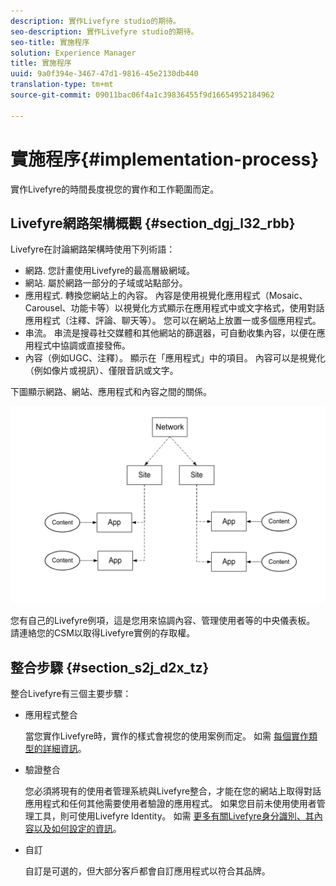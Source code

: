 ```yaml
---
description: 實作Livefyre studio的期待。
seo-description: 實作Livefyre studio的期待。
seo-title: 實施程序
solution: Experience Manager
title: 實施程序
uuid: 9a0f394e-3467-47d1-9816-45e2130db440
translation-type: tm+mt
source-git-commit: 09011bac06f4a1c39836455f9d16654952184962

---
```



# 實施程序{#implementation-process}

實作Livefyre的時間長度視您的實作和工作範圍而定。

## Livefyre網路架構概觀 {#section_dgj_l32_rbb}

Livefyre在討論網路架構時使用下列術語：

* 網路. 您計畫使用Livefyre的最高層級網域。
* 網站. 屬於網路一部分的子域或站點部分。
* 應用程式. 轉換您網站上的內容。 內容是使用視覺化應用程式（Mosaic、Carousel、功能卡等）以視覺化方式顯示在應用程式中或文字格式，使用對話應用程式（注釋、評論、聊天等）。 您可以在網站上放置一或多個應用程式。
* 串流。 串流是搜尋社交媒體和其他網站的篩選器，可自動收集內容，以便在應用程式中協調或直接發佈。
* 內容（例如UGC、注釋）。 顯示在「應用程式」中的項目。 內容可以是視覺化（例如像片或視訊）、僅限音訊或文字。

下圖顯示網路、網站、應用程式和內容之間的關係。

![](assets/network_site_architecture.png)

您有自己的Livefyre例項，這是您用來協調內容、管理使用者等的中央儀表板。 請連絡您的CSM以取得Livefyre實例的存取權。

## 整合步驟 {#section_s2j_d2x_tz}

整合Livefyre有三個主要步驟：

* 應用程式整合

   當您實作Livefyre時，實作的樣式會視您的使用案例而定。 如需 [每個實作類型的詳細資訊](/help/implementation/c-getting-started/c-implementation-process/c-app-integration-types.md#c_app_integration_types)。

* 驗證整合

   您必須將現有的使用者管理系統與Livefyre整合，才能在您的網站上取得對話應用程式和任何其他需要使用者驗證的應用程式。 如果您目前未使用使用者管理工具，則可使用Livefyre Identity。 如需 [更多有關Livefyre身分識別、其內容以及如何設定的資訊](/help/implementation/c-livefyre-identity-comp/c-livefyre-identity-comp.md#c_livefyre_identity)。

* 自訂

   自訂是可選的，但大部分客戶都會自訂應用程式以符合其品牌。

